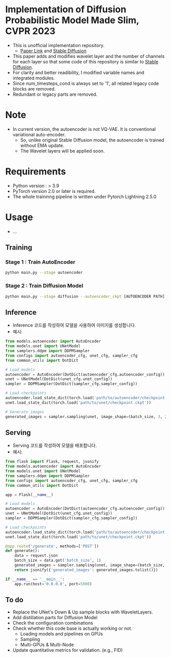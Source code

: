 # Implementation of Diffusion Probabilistic Model Made Slim, CVPR 2023
- This is unofficial implementation repository.
  - [Paper Link](https://openaccess.thecvf.com/content/CVPR2023/papers/Yang_Diffusion_Probabilistic_Model_Made_Slim_CVPR_2023_paper.pdf) and [Stable Diffusion](https://github.com/CompVis/stable-diffusion)
- This paper adds and modifies wavelet layer and the number of channels for each layer so that some code of this repository is similar to [Stable Diffusion](https://github.com/CompVis/stable-diffusion).  
- For clarity and better readibility, I modified variable names and integrated modules.
- Since num_timesteps_cond is always set to '1', all related legacy code blocks are removed.
- Redundant or legacy parts are removed.
# Note
- In current version, the autoencoder is not VQ-VAE. It is conventional variational auto-encoder.
  - So, unlike original Stable Diffusion model, the autoencoder is trained without EMA update. 
  - The Wavelet layers will be applied soon.

# Requirements
- Python version : > 3.9
- PyTorch version 2.0 or later is required.
- The whole traininng pipeline is written under Pytorch Lightning 2.5.0
# Usage
- ...
## Training
### Stage 1 : Train AutoEncoder
```sh
python main.py --stage autoencoder
```
### Stage 2 : Train Diffusion Model
```sh
python main.py --stage diffusion --autoencoder_ckpt [AUTOENCODER PATH]
```

## Inference
- Inference 코드를 작성하여 모델을 사용하여 이미지를 생성합니다.
- 예시:
```python
from models.autoencoder import AutoEncoder
from models.unet import UNetModel
from samplers.ddpm import DDPMSampler
from configs import autoencoder_cfg, unet_cfg, sampler_cfg
from common_utils import DotDict

# Load models
autoencoder = AutoEncoder(DotDict(autoencoder_cfg.autoencoder_config))
unet = UNetModel(DotDict(unet_cfg.unet_config))
sampler = DDPMSampler(DotDict(sampler_cfg.sampler_config))

# Load checkpoints
autoencoder.load_state_dict(torch.load('path/to/autoencoder/checkpoint.ckpt'))
unet.load_state_dict(torch.load('path/to/unet/checkpoint.ckpt'))

# Generate images
generated_images = sampler.sampling(unet, image_shape=(batch_size, 3, 256, 256))
```

## Serving
- Serving 코드를 작성하여 모델을 배포합니다.
- 예시:
```python
from flask import Flask, request, jsonify
from models.autoencoder import AutoEncoder
from models.unet import UNetModel
from samplers.ddpm import DDPMSampler
from configs import autoencoder_cfg, unet_cfg, sampler_cfg
from common_utils import DotDict

app = Flask(__name__)

# Load models
autoencoder = AutoEncoder(DotDict(autoencoder_cfg.autoencoder_config))
unet = UNetModel(DotDict(unet_cfg.unet_config))
sampler = DDPMSampler(DotDict(sampler_cfg.sampler_config))

# Load checkpoints
autoencoder.load_state_dict(torch.load('path/to/autoencoder/checkpoint.ckpt'))
unet.load_state_dict(torch.load('path/to/unet/checkpoint.ckpt'))

@app.route('/generate', methods=['POST'])
def generate():
    data = request.json
    batch_size = data.get('batch_size', 1)
    generated_images = sampler.sampling(unet, image_shape=(batch_size, 3, 256, 256))
    return jsonify({'generated_images': generated_images.tolist()})

if __name__ == '__main__':
    app.run(host='0.0.0.0', port=5000)
```

## To do
- Replace the UNet's Down & Up sample blocks with WaveletLayers.
- Add distillation parts for Diffusion Model
- Check the configuration combinations
- Check whether this code base is actually working or not.
  - Loading models and pipelines on GPUs
  - Sampling
  - Multi-GPUs & Multi-Node
- Update quantitative metrics for validation. (e.g., FID)